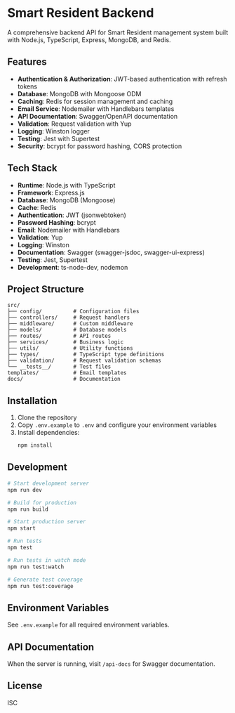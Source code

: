 # Smart Resident Backend

A comprehensive backend API for Smart Resident management system built with Node.js, TypeScript, Express, MongoDB, and Redis.

## Features

- **Authentication & Authorization**: JWT-based authentication with refresh tokens
- **Database**: MongoDB with Mongoose ODM
- **Caching**: Redis for session management and caching
- **Email Service**: Nodemailer with Handlebars templates
- **API Documentation**: Swagger/OpenAPI documentation
- **Validation**: Request validation with Yup
- **Logging**: Winston logger
- **Testing**: Jest with Supertest
- **Security**: bcrypt for password hashing, CORS protection

## Tech Stack

- **Runtime**: Node.js with TypeScript
- **Framework**: Express.js
- **Database**: MongoDB (Mongoose)
- **Cache**: Redis
- **Authentication**: JWT (jsonwebtoken)
- **Password Hashing**: bcrypt
- **Email**: Nodemailer with Handlebars
- **Validation**: Yup
- **Logging**: Winston
- **Documentation**: Swagger (swagger-jsdoc, swagger-ui-express)
- **Testing**: Jest, Supertest
- **Development**: ts-node-dev, nodemon

## Project Structure

```
src/
├── config/          # Configuration files
├── controllers/     # Request handlers
├── middleware/      # Custom middleware
├── models/          # Database models
├── routes/          # API routes
├── services/        # Business logic
├── utils/           # Utility functions
├── types/           # TypeScript type definitions
├── validation/      # Request validation schemas
└── __tests__/       # Test files
templates/           # Email templates
docs/                # Documentation
```

## Installation

1. Clone the repository
2. Copy `.env.example` to `.env` and configure your environment variables
3. Install dependencies:
   ```bash
   npm install
   ```

## Development

```bash
# Start development server
npm run dev

# Build for production
npm run build

# Start production server
npm start

# Run tests
npm test

# Run tests in watch mode
npm run test:watch

# Generate test coverage
npm run test:coverage
```

## Environment Variables

See `.env.example` for all required environment variables.

## API Documentation

When the server is running, visit `/api-docs` for Swagger documentation.

## License

ISC
